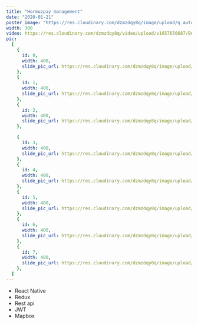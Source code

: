 ```yaml
---
title: "Hormuzpay management"
date: "2020-01-21"
poster_image: "https://res.cloudinary.com/dzmzdqy8q/image/upload/q_auto:best/v1657820991/Untitled_cleqqt.png"
width: 300
video: https://res.cloudinary.com/dzmzdqy8q/video/upload/v1657650687/B612_20220529_195149_314_e98swn.mp4
pic:
  [
    {
      id: 0,
      width: 400,
      slide_pic_url: https://res.cloudinary.com/dzmzdqy8q/image/upload/v1657656065/8_gomeh0.png,
    },
    {
      id: 1,
      width: 400,
      slide_pic_url: https://res.cloudinary.com/dzmzdqy8q/image/upload/v1657656064/9_q74zts.png,
    },
    {
      id: 2,
      width: 400,
      slide_pic_url: https://res.cloudinary.com/dzmzdqy8q/image/upload/v1657656063/6_a9hbsc.png,
    },

    {
      id: 3,
      width: 400,
      slide_pic_url: https://res.cloudinary.com/dzmzdqy8q/image/upload/v1657656063/Untitled_ek2k77.png,
    },
    {
      id: 4,
      width: 400,
      slide_pic_url: https://res.cloudinary.com/dzmzdqy8q/image/upload/v1657656061/7_embciq.png,
    },
    {
      id: 5,
      width: 400,
      slide_pic_url: https://res.cloudinary.com/dzmzdqy8q/image/upload/v1657656057/3_radmtv.png,
    },
    {
      id: 6,
      width: 400,
      slide_pic_url: https://res.cloudinary.com/dzmzdqy8q/image/upload/v1657656057/5_udxmaj.png,
    },
    {
      id: 7,
      width: 400,
      slide_pic_url: https://res.cloudinary.com/dzmzdqy8q/image/upload/v1657656057/2_vmfpw2.png,
    },
  ]
---
```


- React Native
- Redux
- Rest api
- JWT
- Mapbox

